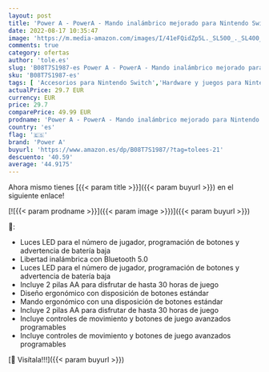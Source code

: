 ```yaml
---
layout: post
title: 'Power A - PowerA - Mando inalámbrico mejorado para Nintendo Switch y Nintendo Switch Lite  Bluetooth  diseño de Apex Legends  pilas AA'
date: 2022-08-17 10:35:47
image: 'https://m.media-amazon.com/images/I/41eFQidZp5L._SL500_._SL400_.jpg'
comments: true
category: ofertas
author: 'tole.es'
slug: 'B08T7S1987-es Power A - PowerA - Mando inalámbrico mejorado para...'
sku: 'B08T7S1987-es'
tags: [ 'Accesorios para Nintendo Switch','Hardware y juegos para Nintendo Switch','Mandos para Nintendo Switch','Videojuegos','nintendo','power a','🇪🇸', ]
actualPrice: 29.7 EUR
currency: EUR
price: 29.7
comparePrice: 49.99 EUR
prodname: 'Power A - PowerA - Mando inalámbrico mejorado para Nintendo Switch y Nintendo Switch Lite  Bluetooth  diseño de Apex Legends  pilas AA'
country: 'es'
flag: '🇪🇸'
brand: 'Power A'
buyurl: 'https://www.amazon.es/dp/B08T7S1987/?tag=tolees-21'
descuento: '40.59'
average: '44.9175'
---
```


Ahora mismo tienes [{{< param title >}}]({{< param buyurl >}}) en el siguiente enlace!

[![{{< param prodname >}}]({{< param image >}})]({{< param buyurl >}})

🔎:

- Luces LED para el número de jugador, programación de botones y advertencia de batería baja
- Libertad inalámbrica con Bluetooth 5.0
- Luces LED para el número de jugador, programación de botones y advertencia de batería baja
- Incluye 2 pilas AA para disfrutar de hasta 30 horas de juego
- Diseño ergonómico con disposición de botones estándar
- Mando ergonómico con una disposición de botones estándar
- Incluye 2 pilas AA para disfrutar de hasta 30 horas de juego
- Incluye controles de movimiento y botones de juego avanzados programables
- Incluye controles de movimiento y botones de juego avanzados programables

[🛒 Visítala!!!]({{< param buyurl >}})
